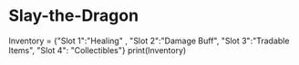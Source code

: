 # Slay-the-Dragon
Inventory = {"Slot 1":"Healing" , "Slot 2":"Damage Buff", "Slot 3":"Tradable Items", "Slot 4": "Collectibles"}
print(Inventory)
